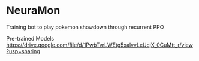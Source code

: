 # NeuraMon
Training bot to play pokemon showdown through recurrent PPO

Pre-trained Models
https://drive.google.com/file/d/1PwbTvrLWEtg5xalvvLeUcjX_0CuMtt_r/view?usp=sharing
